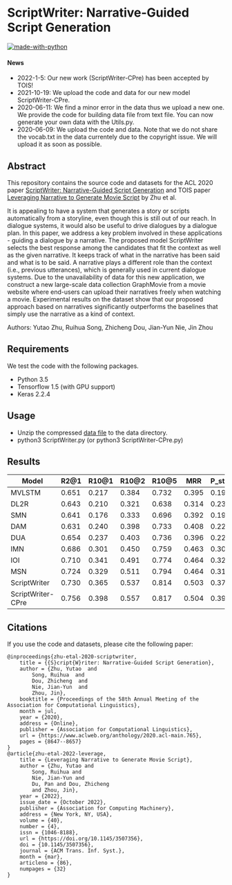 # ScriptWriter: Narrative-Guided Script Generation

[![made-with-python](https://img.shields.io/badge/Made%20with-Python-red.svg)](#python)

#### News
- 2022-1-5: Our new work (ScriptWriter-CPre) has been accepted by TOIS!
- 2021-10-19: We upload the code and data for our new model ScriptWriter-CPre. 
- 2020-06-11: We find a minor error in the data thus we upload a new one. We provide the code for building data file from text file. You can now generate your own data with the Utils.py.
- 2020-06-09: We upload the code and data. Note that we do not share the vocab.txt in the data currentely due to the copyright issue. We will upload it as soon as possible.

## Abstract
This repository contains the source code and datasets for the ACL 2020 paper [ScriptWriter: Narrative-Guided Script Generation](https://www.aclweb.org/anthology/2020.acl-main.765.pdf) and TOIS paper [Leveraging Narrative to Generate Movie Script](https://dl.acm.org/doi/pdf/10.1145/3507356) by Zhu et al. <br>

It is appealing to have a system that generates a story or scripts automatically from a storyline, even though this is still out of our reach. In dialogue systems, it would also be useful to drive dialogues by a dialogue plan. In this paper, we address a key problem involved in these applications - guiding a dialogue by a narrative. The proposed model ScriptWriter selects the best response among the candidates that fit the context as well as the given narrative. It keeps track of what in the narrative has been said and what is to be said. A narrative plays a different role than the context (i.e., previous utterances), which is generally used in current dialogue systems. Due to the unavailability of data for this new application, we construct a new large-scale data collection GraphMovie from a movie website where end-users can upload their narratives freely when watching a movie. Experimental results on the dataset show that our proposed approach based on narratives significantly outperforms the baselines that simply use the narrative as a kind of context.

Authors: Yutao Zhu, Ruihua Song, Zhicheng Dou, Jian-Yun Nie, Jin Zhou

## Requirements
We test the code with the following packages. <br>
- Python 3.5 <br>
- Tensorflow 1.5 (with GPU support)<br>
- Keras 2.2.4 <br>

## Usage
- Unzip the compressed [data file](https://drive.google.com/file/d/1fJKI9fzUhPM2dKq2zAFWLbtltv6PT2wh/view?usp=sharing) to the data directory. <br>
- python3 ScriptWriter.py (or python3 ScriptWriter-CPre.py)

## Results
| Model             | R2@1  | R10@1 | R10@2 | R10@5 | MRR   | P_strict | P_weak | 
| ----------------- | ----- | ----- | ----- | ----- | ----- | -------- | ------ |
| MVLSTM            | 0.651 | 0.217 | 0.384 | 0.732 | 0.395 | 0.198    | 0.224  |
| DL2R              | 0.643 | 0.210 | 0.321 | 0.638 | 0.314 | 0.230    | 0.243  |
| SMN               | 0.641 | 0.176 | 0.333 | 0.696 | 0.392 | 0.197    | 0.236  |
| DAM               | 0.631 | 0.240 | 0.398 | 0.733 | 0.408 | 0.226    | 0.236  |
| DUA               | 0.654 | 0.237 | 0.403 | 0.736 | 0.396 | 0.223    | 0.251  |
| IMN               | 0.686 | 0.301 | 0.450 | 0.759 | 0.463 | 0.304    | 0.325  |
| IOI               | 0.710 | 0.341 | 0.491 | 0.774 | 0.464 | 0.324    | 0.337  |
| MSN               | 0.724 | 0.329 | 0.511 | 0.794 | 0.464 | 0.314    | 0.346  |
| ScriptWriter      | 0.730 | 0.365 | 0.537 | 0.814 | 0.503 | 0.373    | 0.383  |
| ScriptWriter-CPre | 0.756 | 0.398 | 0.557 | 0.817 | 0.504 | 0.392    | 0.409  | 

## Citations
If you use the code and datasets, please cite the following paper:  
```
@inproceedings{zhu-etal-2020-scriptwriter,
    title = {{S}cript{W}riter: Narrative-Guided Script Generation},
    author = {Zhu, Yutao  and
        Song, Ruihua  and
        Dou, Zhicheng  and
        Nie, Jian-Yun  and
        Zhou, Jin},
    booktitle = {Proceedings of the 58th Annual Meeting of the Association for Computational Linguistics},
    month = jul,
    year = {2020},
    address = {Online},
    publisher = {Association for Computational Linguistics},
    url = {https://www.aclweb.org/anthology/2020.acl-main.765},
    pages = {8647--8657}
}
@article{zhu-etal-2022-leverage,
    title = {Leveraging Narrative to Generate Movie Script},
    author = {Zhu, Yutao and 
        Song, Ruihua and 
        Nie, Jian-Yun and 
        Du, Pan and Dou, Zhicheng 
        and Zhou, Jin},
    year = {2022},
    issue_date = {October 2022},
    publisher = {Association for Computing Machinery},
    address = {New York, NY, USA},
    volume = {40},
    number = {4},
    issn = {1046-8188},
    url = {https://doi.org/10.1145/3507356},
    doi = {10.1145/3507356},
    journal = {ACM Trans. Inf. Syst.},
    month = {mar},
    articleno = {86},
    numpages = {32}
}

```
